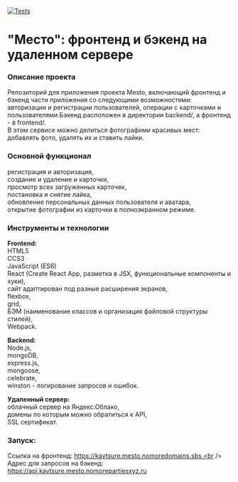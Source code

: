 [![Tests](https://github.com/yandex-praktikum/react-mesto-api-full-gha/actions/workflows/tests.yml/badge.svg)](https://github.com/yandex-praktikum/react-mesto-api-full-gha/actions/workflows/tests.yml)

# "Место": фронтенд и бэкенд на удаленном сервере

### Описание проекта
Репозиторий для приложения проекта Mesto, включающий фронтенд и бэкенд части приложения со следующими возможностями: авторизации и регистрации пользователей, операции с карточками и пользователями.Бэкенд расположен в директории backend/, а фронтенд - в frontend/. <br />
В этом сервисе можно делиться фотографими красивых мест: добавлять фото, удалять их и ставить лайки.

### Основной функционал
регистрация и авторизация,<br />
создание и удаление и карточки,<br />
просмотр всех загруженных карточек,<br />
постановка и снятие лайка,<br />
обновление персональных данных пользователя и аватара,<br />
открытие фотографии из карточки в полноэкранном режиме.<br />

### Инструменты и технологии
**Frontend:<br />**
HTML5<br />
CCS3<br />
JavaScript (ES6)<br />
React (Create React App, разметка в JSX, функциональные компоненты и хуки),<br />
сайт адаптирован под разные расширения экранов,<br />
flexbox,<br />
grid,<br />
БЭМ (наименование классов и организация файловой структуры стилей),<br />
Webpack.<br />

**Backend:<br />**
Node.js,<br />
mongoDB,<br />
express.js,<br />
mongoose,<br />
celebrate,<br />
winston - логирование запросов и ошибок.<br />

**Удаленный сервер:**<br />
облачный сервер на Яндекс.Облако,<br />
домены по которым можно обратиться к API,<br />
SSL сертификат.<br />

### Запуск:
Ссылка на фронтенд: https://kavtsure.mesto.nomoredomains.sbs,<br />
Адрес для запросов на бэкенд: https://api.kavtsure.mesto.nomorepartiesxyz.ru
